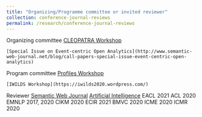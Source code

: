 ```yaml
---
title: "Organizing/Programme committee or invited reviewer"
collection: conference-journal-reviews
permalink: /research/conference-journal-reviews
---
```


Organizing committee
	[CLEOPATRA Workshop](http://cleopatra-workshop.l3s.uni-hannover.de/)
	
	[Special Issue on Event-centric Open Analytics](http://www.semantic-web-journal.net/blog/call-papers-special-issue-event-centric-open-analytics)

Program committee
	[Profiles Workshop](http://profiles2020.l3s.uni-hannover.de/)

	[IWILDS Workshop](https://iwilds2020.wordpress.com/)

Reviewer
	[Semantic Web Journal](http://www.semantic-web-journal.net/) 
	[Artificial Intelligence](https://www.journals.elsevier.com/artificial-intelligence)
	EACL 2021
	ACL 2020
	EMNLP 2017, 2020
	CIKM 2020
	ECIR 2021
	BMVC 2020
	ICME 2020
	ICMR 2020
